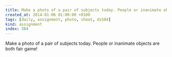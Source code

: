 ```yaml
---
title: Make a photo of a pair of subjects today. People or inanimate objects are both fair game!
created_at: 2014-01-06 01:00:00 +0100
tags: [daily, assignment, photo, shoot, ds584]
kind: assignment
index: 584
---
```


Make a photo of a pair of subjects today. People or inanimate objects are both fair game!
